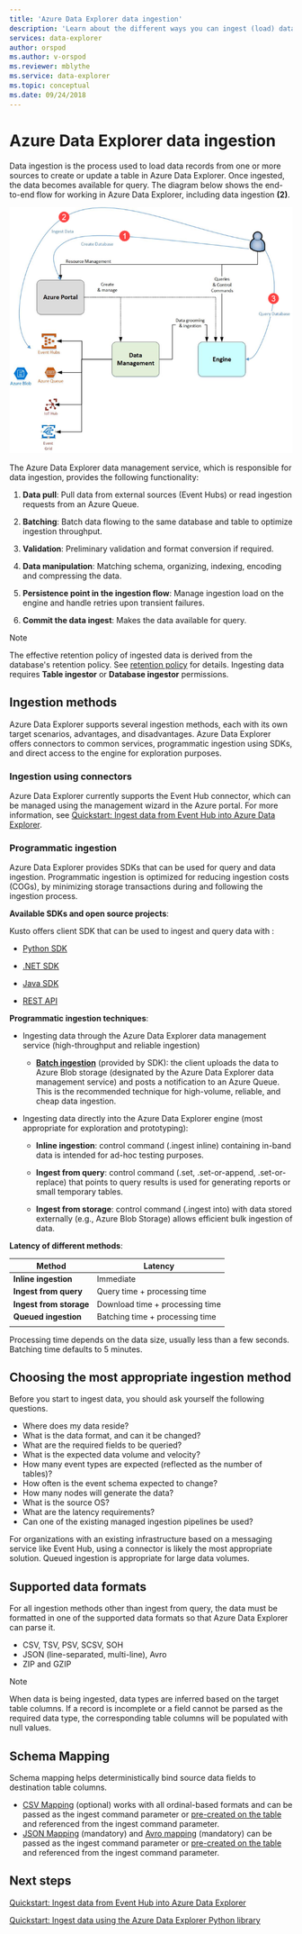 ```yaml
---
title: 'Azure Data Explorer data ingestion'
description: 'Learn about the different ways you can ingest (load) data in Azure Data Explorer'
services: data-explorer
author: orspod
ms.author: v-orspod
ms.reviewer: mblythe
ms.service: data-explorer
ms.topic: conceptual
ms.date: 09/24/2018
---
```


# Azure Data Explorer data ingestion

Data ingestion is the process used to load data records from one or more sources to create or update a table in Azure Data Explorer. Once ingested, the data becomes available for query. The diagram below shows the end-to-end flow for working in Azure Data Explorer, including data ingestion **(2)**.

![Overall data flow](media/ingest-data-overview/overall-data-flow.png)

The Azure Data Explorer data management service, which is responsible for data ingestion, provides the following functionality:

1. **Data pull**: Pull data from external sources (Event Hubs) or read ingestion requests from an Azure Queue.

1. **Batching**: Batch data flowing to the same database and table to optimize ingestion throughput.

1. **Validation**: Preliminary validation and format conversion if required.

1. **Data manipulation**: Matching schema, organizing, indexing, encoding and compressing the data.

1. **Persistence point in the ingestion flow**: Manage ingestion load on the engine and handle retries upon transient failures.

1. **Commit the data ingest**: Makes the data available for query.

> [!NOTE]
> The effective retention policy of ingested data is derived from the database's retention policy. See [retention policy](https://docs.microsoft.com/azure/kusto/concepts/retentionpolicy) for details. Ingesting data requires **Table ingestor** or **Database ingestor** permissions.

## Ingestion methods

Azure Data Explorer supports several ingestion methods, each with its own target scenarios, advantages, and disadvantages. Azure Data Explorer offers connectors to common services, programmatic ingestion using SDKs, and direct access to the engine for exploration purposes.

### Ingestion using connectors

Azure Data Explorer currently supports the Event Hub connector, which can be managed using the management wizard in the Azure portal. For more information, see [Quickstart: Ingest data from Event Hub into Azure Data Explorer](ingest-data-event-hub.md).

### Programmatic ingestion

Azure Data Explorer provides SDKs that can be used for query and data ingestion. Programmatic ingestion is optimized for reducing ingestion costs (COGs), by minimizing storage transactions during and following the ingestion process.

**Available SDKs and open source projects**:

Kusto offers client SDK that can be used to ingest and query data with :

* [Python SDK](https://docs.microsoft.com/azure/kusto/api/python/kusto-python-client-library)

* [.NET SDK](https://docs.microsoft.com/azure/kusto/api/netfx/about-the-sdk)

* [Java SDK](https://docs.microsoft.com/azure/kusto/api/java/kusto-java-client-library)

* [REST API](https://docs.microsoft.com/azure/kusto/api/netfx/kusto-ingest-client-rest)

**Programmatic ingestion techniques**:

* Ingesting data through the Azure Data Explorer data management service (high-throughput and reliable ingestion)

  * [**Batch ingestion**](https://docs.microsoft.com/azure/kusto/api/netfx/kusto-ingest-queued-ingest-sample) (provided by SDK): the client uploads the data to Azure Blob storage (designated by the Azure Data Explorer data management service) and posts a notification to an Azure Queue. This is the recommended technique for high-volume, reliable, and cheap  data ingestion.

* Ingesting data directly into the Azure Data Explorer engine (most appropriate for exploration and prototyping):

  * **Inline ingestion**: control command (.ingest inline) containing in-band data is intended for ad-hoc testing purposes.

  * **Ingest from query**: control command (.set, .set-or-append, .set-or-replace) that points to query results is used for generating reports or small temporary tables.

  * **Ingest from storage**: control command (.ingest into) with data stored externally (e.g., Azure Blob Storage) allows efficient bulk ingestion of data.

**Latency of different methods**:

| Method | Latency |
| --- | --- |
| **Inline ingestion** | Immediate |
| **Ingest from query** | Query time + processing time |
| **Ingest from storage** | Download time + processing time |
| **Queued ingestion** | Batching time + processing time |
| |

Processing time depends on the data size, usually less than a few seconds. Batching time defaults to 5 minutes.

## Choosing the most appropriate ingestion method

Before you start to ingest data, you should ask yourself the following questions.

* Where does my data reside? ​
* What is the data format, and can it be changed? ​
* What are the required fields to be queried? ​
* What is the expected data volume and velocity? ​
* How many event types are expected (reflected as the number of tables)? ​
* How often is the event schema expected to change? ​
* How many nodes will generate the data? ​
* What is the source OS? ​
* What are the latency requirements? ​
* Can one of the existing managed ingestion pipelines be used? ​

For organizations with an existing infrastructure based on a messaging service like Event Hub, using a connector is likely the most appropriate solution. Queued ingestion is appropriate for large data volumes.

## Supported data formats

For all ingestion methods other than ingest from query, the data must be formatted in one of the supported data formats so that Azure Data Explorer can parse it.

* CSV, TSV, PSV, SCSV, SOH​
* JSON (line-separated, multi-line), Avro​
* ZIP and GZIP 

> [!NOTE]
> When data is being ingested, data types are inferred based on the target table columns. If a record is incomplete or a field cannot be parsed as the required data type, the corresponding table columns will be populated with null values.

## Schema Mapping

Schema mapping helps deterministically bind source data fields to destination table columns.

* [CSV Mapping](https://docs.microsoft.com/azure/kusto/management/mappings?branch=master#csv-mapping) (optional) works with all ordinal-based formats and can be passed as the ingest command parameter or [pre-created on the table](https://docs.microsoft.com/azure/kusto/management/tables?branch=master#create-ingestion-mapping) and referenced from the ingest command parameter.
* [JSON Mapping](https://docs.microsoft.com/azure/kusto/management/mappings?branch=master#json-mapping) (mandatory) and [Avro mapping](https://docs.microsoft.com/azure/kusto/management/mappings?branch=master#avro-mapping) (mandatory) can be passed as the ingest command parameter or [pre-created on the table](https://docs.microsoft.com/azure/kusto/management/tables#create-ingestion-mapping) and referenced from the ingest command parameter.

## Next steps

[Quickstart: Ingest data from Event Hub into Azure Data Explorer](ingest-data-event-hub.md)

[Quickstart: Ingest data using the Azure Data Explorer Python library](python-ingest-data.md)

